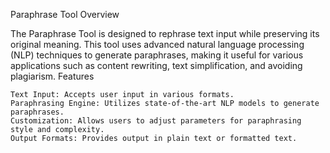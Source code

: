 Paraphrase Tool
Overview

The Paraphrase Tool is designed to rephrase text input while preserving its original meaning. This tool uses advanced natural language processing (NLP) techniques to generate paraphrases, making it useful for various applications such as content rewriting, text simplification, and avoiding plagiarism.
Features

    Text Input: Accepts user input in various formats.
    Paraphrasing Engine: Utilizes state-of-the-art NLP models to generate paraphrases.
    Customization: Allows users to adjust parameters for paraphrasing style and complexity.
    Output Formats: Provides output in plain text or formatted text.
